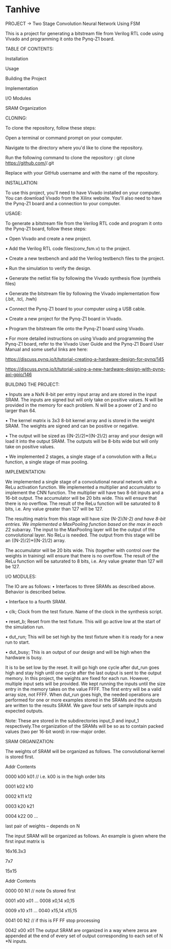 # Tanhive
PROJECT -> Two Stage Convolution Neural Network Using FSM 

This is a project for generating a bitstream file from Verilog RTL code using Vivado and programming it onto the Pynq-Z1 board.

TABLE OF CONTENTS:

Installation

Usage

Building the Project

Implementation

I/O Modules

SRAM Organization




CLONING:

To clone the repository, follow these steps:

Open a terminal or command prompt on your computer.

Navigate to the directory where you'd like to clone the repository.  

Run the following command to clone the repository  :  git clone https://github.com/<username>/<repository-name>.git

Replace <username> with your GitHub username and <repository-name> with the name of the repository.


INSTALLATION:

To use this project, you'll need to have Vivado installed on your computer. You can download Vivado from the Xilinx website. You'll also need to have the Pynq-Z1 board and a connection to your computer.

USAGE:

To generate a bitstream file from the Verilog RTL code and program it onto the Pynq-Z1 board, follow these steps:

•	Open Vivado and create a new project.

•	Add the Verilog RTL code files(conv_fsm.v) to the project.

•	Create a new testbench and add the Verilog testbench files to the project.

•	Run the simulation to verify the design.

•	Generate the netlist file by following the Vivado synthesis flow (syntheis files)

•	Generate the bitstream file by following the Vivado implementation flow (.bit, .tcl, .hwh)

•	Connect the Pynq-Z1 board to your computer using a USB cable.

•	Create a new project for the Pynq-Z1 board in Vivado.

•	Program the bitstream file onto the Pynq-Z1 board using Vivado.

•	For more detailed instructions on using Vivado and programming the Pynq-Z1 board, refer to the Vivado User Guide and the Pynq-Z1 Board User Manual and some useful    links are here:

  https://discuss.pynq.io/t/tutorial-creating-a-hardware-design-for-pynq/145
  
  https://discuss.pynq.io/t/tutorial-using-a-new-hardware-design-with-pynq-axi-gpio/146

BUILDING THE PROJECT:

•	Inputs are a NxN 8-bit per entry input array and are stored in the input SRAM. The inputs are signed but will only take on positive values. N will be provided in the memory for each problem. N will be a power of 2 and no larger than 64. 

•	The kernel matrix is 3x3 8-bit kernel array and is stored in the weight SRAM. The weights are signed and can be positive or negative.  

•	The output will be sized as ((N-2)/2)*((N-2)/2) array and your design will load it into the output SRAM. The outputs will be 8-bits wide but will only take on positive values. 

•	We implemented 2 stages, a single stage of a convolution with a ReLu function, a single stage of max pooling.

IMPLEMENTATION:

We implemented a single stage of a convolutional neural network with a ReLu activation 
function. We implemented a multiplier and accumulator to implement the CNN function. The multiplier will have two 8-bit inputs and a 16-bit output. The accumulator will be 20 bits wide. This will ensure that there is no overflow. The result of the ReLu function will be saturated to 8 bits, i.e. Any value greater than 127 will be 127. 

The resulting matrix from this stage will have size (N-2)*(N-2) and have 8-bit entries. 
We implemented a MaxPooling function based on the max in each 2*2 subarray. The input to the MaxPooling layer will be the output of the convolutional layer. No ReLu is needed. The output from this stage will be an ((N-2)/2)*((N-2)/2) array. 

The accumulator will be 20 bits wide. This (together with control over the weights in training) will ensure that there is no overflow. The result of the ReLu function will be saturated to 8 bits, i.e. Any value greater than 127 will be 127.

I/O MODULES:

The IO are as follows: 
•	Interfaces to three SRAMs as described above. Behavior is described below. 

•	Interface to a fourth SRAM.

•	clk; Clock from the test fixture. Name of the clock in the synthesis script. 

•	reset_b; Reset from the test fixture. This will go active low at the start of the simulation run. 

•	dut_run; This will be set high by the test fixture when it is ready for a new run to start. 

•	dut_busy; This is an output of our design and will be high when the hardware is busy. 

It is to be set low by the reset. It will go high one cycle after dut_run goes high and stay high until one cycle after the last output is sent to the output memory. 
In this project, the weights are fixed for each run. However, multiple input sets will be provided. We kept running the inputs until the size entry in the memory takes on the value FFFF. The first entry will be a valid array size, not FFFF. When dut_run goes high, the needed operations are performed for one or more examples stored in the SRAMs and the outputs are written to the results SRAM. 
We gave four sets of sample inputs and expected outputs. 

Note: These are stored in the subdirectories input_0 and input_1 respectively.The organization of the SRAMs will be so as to contain packed values (two per 16-bit word) in row-major order. 

SRAM ORGANIZATION:

The weights of SRAM will be organized as follows. The convolutional kernel is stored first. 

Addr Contents 

0000 k00 k01 // i.e. k00 is in the high order bits

0001 k02 k10 

0002 k11 k12 

0003 k20 k21 

0004 k22 00 
…

last pair of weights – depends on N 

The input SRAM will be organized as follows. An example is given where the first input matrix is 

16x16.3x3 

7x7 

15x15 

Addr Contents 

0000 00 N1 // note 0s stored first 

0001 x00 x01 
… 
0008 x0,14 x0,15 

0009 x10 x11 
… 
0040 x15,14 x15,15 

0041 00 N2 // if this is FF FF stop processing 

0042 x00 x01 
The output SRAM are organized in a way where zeros are appended at the end of every set of output corresponding to each set of N *N inputs.


